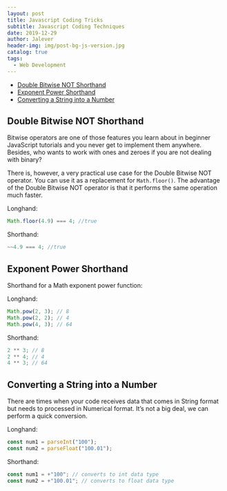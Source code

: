 ```yaml
---
layout: post
title: Javascript Coding Tricks
subtitle: Javascript Coding Techniques
date: 2019-12-29
author: Jalever
header-img: img/post-bg-js-version.jpg
catalog: true
tags:
  - Web Development
---
```


- [Double Bitwise NOT Shorthand](#double-bitwise-not-shorthand)
- [Exponent Power Shorthand](#exponent-power-shorthand)
- [Converting a String into a Number](#converting-a-string-into-a-number)

## Double Bitwise NOT Shorthand

Bitwise operators are one of those features you learn about in beginner JavaScript tutorials and you never get to implement them anywhere. Besides, who wants to work with ones and zeroes if you are not dealing with binary?

There is, however, a very practical use case for the Double Bitwise NOT operator. You can use it as a replacement for `Math.floor()`. The advantage of the Double Bitwise NOT operator is that it performs the same operation much faster.

Longhand:

```js
Math.floor(4.9) === 4; //true
```

Shorthand:

```js
~~4.9 === 4; //true
```

## Exponent Power Shorthand

Shorthand for a Math exponent power function:

Longhand:

```js
Math.pow(2, 3); // 8
Math.pow(2, 2); // 4
Math.pow(4, 3); // 64
```

Shorthand:

```js
2 ** 3; // 8
2 ** 4; // 4
4 ** 3; // 64
```

## Converting a String into a Number

There are times when your code receives data that comes in String format but needs to processed in Numerical format. It’s not a big deal, we can perform a quick conversion.

Longhand:

```js
const num1 = parseInt("100");
const num2 = parseFloat("100.01");
```

Shorthand:

```js
const num1 = +"100"; // converts to int data type
const num2 = +"100.01"; // converts to float data type
```
